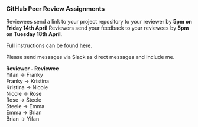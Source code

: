 ### GitHub Peer Review Assignments

Reviewees send a link to your project repository to your reviewer by **5pm on Friday 14th April**
Reviewers send your feedback to your reviewees by **5pm on Tuesday 18th April**.

Full instructions can be found [here](https://github.com/sophieclayton/OEAS805_envdatasci/blob/master/homework/capstone_instructions.md).

Please send messages via Slack as direct messages and include me.


**Reviewer - Reviewee**  
Yifan     ->    Franky  
Franky    ->    Kristina  
Kristina  ->    Nicole  
Nicole    ->    Rose  
Rose      ->    Steele  
Steele    ->    Emma  
Emma      ->    Brian  
Brian     ->    Yifan  
